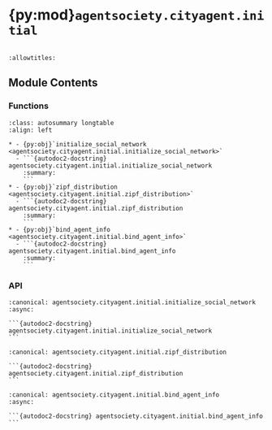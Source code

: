 # {py:mod}`agentsociety.cityagent.initial`

```{py:module} agentsociety.cityagent.initial
```

```{autodoc2-docstring} agentsociety.cityagent.initial
:allowtitles:
```

## Module Contents

### Functions

````{list-table}
:class: autosummary longtable
:align: left

* - {py:obj}`initialize_social_network <agentsociety.cityagent.initial.initialize_social_network>`
  - ```{autodoc2-docstring} agentsociety.cityagent.initial.initialize_social_network
    :summary:
    ```
* - {py:obj}`zipf_distribution <agentsociety.cityagent.initial.zipf_distribution>`
  - ```{autodoc2-docstring} agentsociety.cityagent.initial.zipf_distribution
    :summary:
    ```
* - {py:obj}`bind_agent_info <agentsociety.cityagent.initial.bind_agent_info>`
  - ```{autodoc2-docstring} agentsociety.cityagent.initial.bind_agent_info
    :summary:
    ```
````

### API

````{py:function} initialize_social_network(simulation)
:canonical: agentsociety.cityagent.initial.initialize_social_network
:async:

```{autodoc2-docstring} agentsociety.cityagent.initial.initialize_social_network
```
````

````{py:function} zipf_distribution(N, F, s=1.0)
:canonical: agentsociety.cityagent.initial.zipf_distribution

```{autodoc2-docstring} agentsociety.cityagent.initial.zipf_distribution
```
````

````{py:function} bind_agent_info(simulation)
:canonical: agentsociety.cityagent.initial.bind_agent_info
:async:

```{autodoc2-docstring} agentsociety.cityagent.initial.bind_agent_info
```
````

